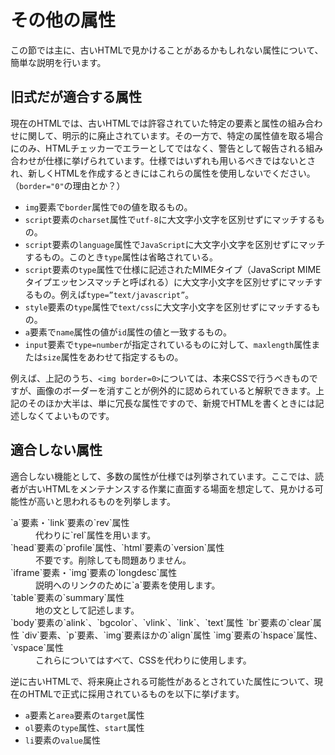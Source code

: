 # その他の属性

この節では主に、古いHTMLで見かけることがあるかもしれない属性について、簡単な説明を行います。

## 旧式だが適合する属性

現在のHTMLでは、古いHTMLでは許容されていた特定の要素と属性の組み合わせに関して、明示的に廃止されています。その一方で、特定の属性値を取る場合にのみ、HTMLチェッカーでエラーとしてではなく、警告として報告される組み合わせが仕様に挙げられています。仕様ではいずれも用いるべきではないとされ、新しくHTMLを作成するときにはこれらの属性を使用しないでください。（`border="0"`の理由とか？）

- `img`要素で`border`属性で`0`の値を取るもの。
- `script`要素の`charset`属性で`utf-8`に大文字小文字を区別せずにマッチするもの。
- `script`要素の`language`属性で`JavaScript`に大文字小文字を区別せずにマッチするもの。このとき`type`属性は省略されている。
- `script`要素の`type`属性で仕様に記述されたMIMEタイプ（JavaScript MIMEタイプエッセンスマッチと呼ばれる）に大文字小文字を区別せずにマッチするもの。例えば`type=”text/javascript”`。
- `style`要素の`type`属性で`text/css`に大文字小文字を区別せずにマッチするもの。
- `a`要素で`name`属性の値が`id`属性の値と一致するもの。
- `input`要素で`type=number`が指定されているものに対して、`maxlength`属性または`size`属性をあわせて指定するもの。

例えば、上記のうち、`<img border=0>`については、本来CSSで行うべきものですが、画像のボーダーを消すことが例外的に認められていると解釈できます。上記のそのほか大半は、単に冗長な属性ですので、新規でHTMLを書くときには記述しなくてよいものです。

## 適合しない属性

適合しない機能として、多数の属性が仕様では列挙されています。ここでは、読者が古いHTMLをメンテナンスする作業に直面する場面を想定して、見かける可能性が高いと思われるものを列挙します。

<dl>
<dt>`a`要素・`link`要素の`rev`属性</dt>
<dd>代わりに`rel`属性を用います。</dd>
<dt>`head`要素の`profile`属性、`html`要素の`version`属性</dt>
<dd>不要です。削除しても問題ありません。</dd>
<dt>`iframe`要素・`img`要素の`longdesc`属性</dt>
<dd>説明へのリンクのために`a`要素を使用します。</dd>
<dt>`table`要素の`summary`属性</dt>
<dd>地の文として記述します。</dd>
<dt>
`body`要素の`alink`、`bgcolor`、`vlink`、`link`、`text`属性
`br`要素の`clear`属性
`div`要素、`p`要素、`img`要素ほかの`align`属性
`img`要素の`hspace`属性、`vspace`属性</dt>
<dd>これらについてはすべて、CSSを代わりに使用します。</dd>
</dl>

逆に古いHTMLで、将来廃止される可能性があるとされていた属性について、現在のHTMLで正式に採用されているものを以下に挙げます。

- `a`要素と`area`要素の`target`属性
- `ol`要素の`type`属性、`start`属性
- `li`要素の`value`属性
